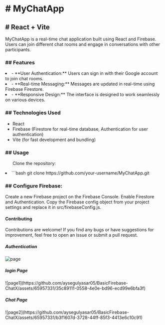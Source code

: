 
<h1># MyChatApp</h1>

<h2># React + Vite</h2>

MyChatApp is a real-time chat application built using React and Firebase. Users can join different chat rooms and engage in conversations with other participants.

<h3>## Features</h3>

<li>- **User Authentication:** Users can sign in with their Google account to join chat rooms.</li>
<li>- **Real-time Messaging:** Messages are updated in real-time using Firebase Firestore.</li>
<li>- **Responsive Design:** The interface is designed to work seamlessly on various devices.</li>

<h3>## Technologies Used</h3>

- React
- Firebase (Firestore for real-time database, Authentication for user authentication)
- Vite (for fast development and bundling)

<h3>## Usage</h3>

<ul> Clone the repository:</ul>

  <li> ```bash
   git clone https://github.com/your-username/MyChatApp.git</li>

<h3>## Configure Firebase:</h3>

Create a new Firebase project on the Firebase Console.
Enable Firestore and Authentication.
Copy the Firebase config object from your project settings and replace it in src/firebaseConfig.js.

<h4>Contributing</h4>
Contributions are welcome! If you find any bugs or have suggestions for improvement, feel free to open an issue or submit a pull request.

<h5>Authentication</h5>

![page](https://github.com/aysegulyasar05/BasicFirebase-ChatX/assets/65957331/6317488a-a059-41ae-a7f8-278b824e8331)


<h5>login Page</h5>
![page1](https://github.com/aysegulyasar05/BasicFirebase-ChatX/assets/65957331/35c89111-0558-4e0e-bd96-ecd99e6bfa3f)

<h5>Chat Page</h5>
![page2](https://github.com/aysegulyasar05/BasicFirebase-ChatX/assets/65957331/b3f1607d-3728-44ff-85f3-4413e6c10c91)

